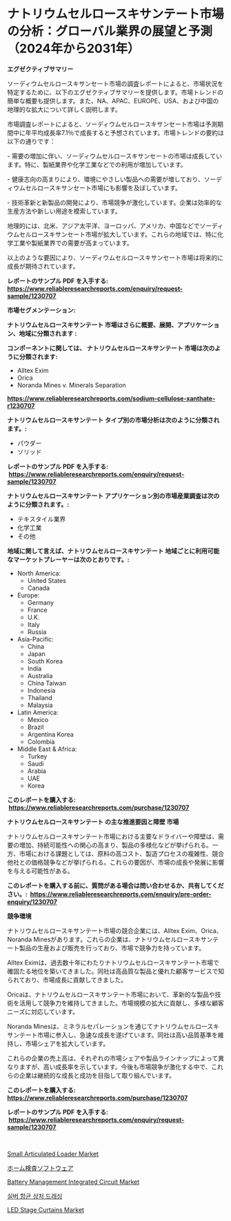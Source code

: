 <p><h1>ナトリウムセルロースキサンテート市場の分析：グローバル業界の展望と予測（2024年から2031年）</h1></p><p><strong>エグゼクティブサマリー</strong></p>
<p><p>ソーディウムセルロースキサンセート市場の調査レポートによると、市場状況を特定するために、以下のエグゼクティブサマリーを提供します。市場トレンドの簡単な概要も提供します。また、NA、APAC、EUROPE、USA、および中国の地理的な拡大について詳しく説明します。</p><p>市場調査レポートによると、ソーディウムセルロースキサンセート市場は予測期間中に年平均成長率7.1％で成長すると予想されています。市場トレンドの要約は以下の通りです：</p><p>- 需要の増加に伴い、ソーディウムセルロースキサンセートの市場は成長しています。特に、製紙業界や化学工業などでの利用が増加しています。</p><p>- 健康志向の高まりにより、環境にやさしい製品への需要が増しており、ソーディウムセルロースキサンセート市場にも影響を及ぼしています。</p><p>- 技術革新と新製品の開発により、市場競争が激化しています。企業は効率的な生産方法や新しい用途を模索しています。</p><p>地理的には、北米、アジア太平洋、ヨーロッパ、アメリカ、中国などでソーディウムセルロースキサンセート市場が拡大しています。これらの地域では、特に化学工業や製紙業界での需要が高まっています。</p><p>以上のような要因により、ソーディウムセルロースキサンセート市場は将来的に成長が期待されています。</p></p>
<p><strong>レポートのサンプル PDF を入手する: <a href="https://www.reliableresearchreports.com/enquiry/request-sample/1230707">https://www.reliableresearchreports.com/enquiry/request-sample/1230707</a></strong></p>
<p><strong>市場セグメンテーション:</strong></p>
<p><strong> ナトリウムセルロースキサンテート 市場はさらに概要、展開、アプリケーション、地域に分類されます :</strong></p>
<p><strong>コンポーネントに関しては、 ナトリウムセルロースキサンテート 市場は次のように分類されます: &nbsp;</strong></p>
<p><ul><li>Alltex Exim</li><li>Orica</li><li>Noranda Mines v. Minerals Separation</li></ul></p>
<p><strong><a href="https://www.reliableresearchreports.com/sodium-cellulose-xanthate-r1230707">https://www.reliableresearchreports.com/sodium-cellulose-xanthate-r1230707</a></strong></p>
<p><strong> ナトリウムセルロースキサンテート タイプ別の市場分析は次のように分類されます。:</strong></p>
<p><ul><li>パウダー</li><li>ソリッド</li></ul></p>
<p><strong>レポートのサンプル PDF を入手する: &nbsp;<a href="https://www.reliableresearchreports.com/enquiry/request-sample/1230707">https://www.reliableresearchreports.com/enquiry/request-sample/1230707</a></strong></p>
<p><strong> ナトリウムセルロースキサンテート アプリケーション別の市場産業調査は次のように分類されます。:</strong></p>
<p><ul><li>テキスタイル業界</li><li>化学工業</li><li>その他</li></ul></p>
<p><strong>地域に関して言えば、ナトリウムセルロースキサンテート 地域ごとに利用可能なマーケットプレーヤーは次のとおりです。:</strong></p>
<p><ul>
    <li>
        North America:
        <ul>
            <li>United States</li>
            <li>Canada</li>
        </ul>
    </li>
    <li>
        Europe:
        <ul>
            <li>Germany</li>
            <li>France</li>
            <li>U.K.</li>
            <li>Italy</li>
            <li>Russia</li>
        </ul>
    </li>
    <li>
        Asia-Pacific:
        <ul>
            <li>China</li>
            <li>Japan</li>
            <li>South Korea</li>
            <li>India</li>
            <li>Australia</li>
            <li>China Taiwan</li>
            <li>Indonesia</li>
            <li>Thailand</li>
            <li>Malaysia</li>
        </ul>
    </li>
    <li>
        Latin America:
        <ul>
            <li>Mexico</li>
            <li>Brazil</li>
            <li>Argentina Korea</li>
            <li>Colombia</li>
        </ul>
    </li>
    <li>
        Middle East & Africa:
        <ul>
            <li>Turkey</li>
            <li>Saudi</li>
            <li>Arabia</li>
            <li>UAE</li>
            <li>Korea</li>
        </ul>
    </li>
    </ul></p>
<p><strong>このレポートを購入する: &nbsp;<a href="https://www.reliableresearchreports.com/purchase/1230707">https://www.reliableresearchreports.com/purchase/1230707</a></strong></p>
<p><strong>ナトリウムセルロースキサンテート の主な推進要因と障壁 市場</strong></p>
<p><p>ナトリウムセルロースキサンテート市場における主要なドライバーや障壁は、需要の増加、持続可能性への関心の高まり、製品の多様化などが挙げられる。一方、市場における課題としては、原料の高コスト、製造プロセスの複雑性、競合他社との価格競争などが挙げられる。これらの要因が、市場の成長や発展に影響を与える可能性がある。</p></p>
<p><strong>このレポートを購入する前に、質問がある場合は問い合わせるか、共有してください。:&nbsp; <a href="https://www.reliableresearchreports.com/enquiry/pre-order-enquiry/1230707">https://www.reliableresearchreports.com/enquiry/pre-order-enquiry/1230707</a></strong></p>
<p><strong>競争環境</strong></p>
<p><p>ナトリウムセルロースキサンテート市場の競合企業には、Alltex Exim、Orica、Noranda Minesがあります。これらの企業は、ナトリウムセルロースキサンテート製品の生産および販売を行っており、市場で競争力を持っています。</p><p>Alltex Eximは、過去数十年にわたりナトリウムセルロースキサンテート市場で確固たる地位を築いてきました。同社は高品質な製品と優れた顧客サービスで知られており、市場成長に貢献してきました。</p><p>Oricaは、ナトリウムセルロースキサンテート市場において、革新的な製品や技術を活用して競争力を維持してきました。市場規模の拡大に貢献し、多様な顧客ニーズに対応しています。</p><p>Noranda Minesは、ミネラルセパレーションを通じてナトリウムセルロースキサンテート市場に参入し、急速な成長を遂げています。同社は高い品質基準を維持し、市場シェアを拡大しています。</p><p>これらの企業の売上高は、それぞれの市場シェアや製品ラインナップによって異なりますが、高い成長率を示しています。今後も市場競争が激化する中で、これらの企業は継続的な成長と成功を目指して取り組んでいます。</p></p>
<p><strong>このレポートを購入する: &nbsp; <a href="https://www.reliableresearchreports.com/purchase/1230707">https://www.reliableresearchreports.com/purchase/1230707</a></strong></p>
<p><strong>レポートのサンプル PDF を入手する: &nbsp;<a href="https://www.reliableresearchreports.com/enquiry/request-sample/1230707">https://www.reliableresearchreports.com/enquiry/request-sample/1230707</a></strong><strong></strong></p>
<p>&nbsp;</p>
<p><p><a href="https://github.com/fiixsa/Market-Research-Report-List-2/blob/main/small-articulated-loader-market.md">Small Articulated Loader Market</a></p><p><a href="https://medium.com/@ryleebauch2023/%E5%AE%B6%E5%B1%8B%E7%82%B9%E6%A4%9C%E3%82%BD%E3%83%95%E3%83%88%E3%82%A6%E3%82%A7%E3%82%A2%E5%B8%82%E5%A0%B4%E3%81%AF-%E5%B8%82%E5%A0%B4%E3%82%B7%E3%82%A7%E3%82%A2-%E3%82%B5%E3%82%A4%E3%82%BA-2031%E5%B9%B4%E3%81%BE%E3%81%A7%E3%81%AE%E4%BA%88%E6%B8%AC%E3%81%BE%E3%81%A7%E3%82%92%E7%84%A6%E7%82%B9%E3%81%A8%E3%81%97%E3%81%A6%E3%81%84%E3%81%BE%E3%81%99-0ac7938b6862">ホーム検査ソフトウェア</a></p><p><a href="https://www.linkedin.com/pulse/battery-management-integrated-circuit-market-report-reveals-rgwtc?trackingId=K84g05rKmR9s0wOLhFU3Iw%3D%3D">Battery Management Integrated Circuit Market</a></p><p><a href="https://github.com/JeromeRtyau89966/Market-Research-Report-List-1/blob/main/213762628826.md">실버 항균 상처 드레싱</a></p><p><a href="https://www.linkedin.com/pulse/led-stage-curtains-market-insight-trends-growth-forecasted-yk0nc?trackingId=eVsR1MaINzq3qRNS51NFiQ%3D%3D">LED Stage Curtains Market</a></p></p>